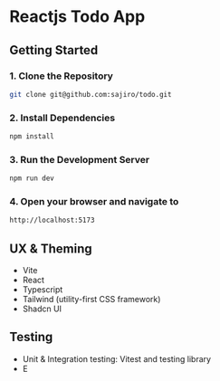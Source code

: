 

# Reactjs Todo App

## Getting Started

### 1. Clone the Repository

```sh
git clone git@github.com:sajiro/todo.git
```

### 2. Install Dependencies

```sh
npm install
```

### 3. Run the Development Server

```sh
npm run dev
```

### 4. Open your browser and navigate to

```sh
http://localhost:5173
```

## UX & Theming

- Vite
- React 
- Typescript 
- Tailwind (utility-first CSS framework)
- Shadcn UI


## Testing

- Unit & Integration testing: Vitest and testing library
- E
